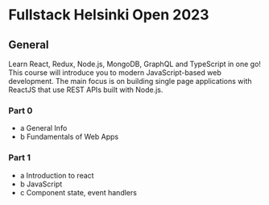 # Fullstack Helsinki Open 2023

## General

Learn React, Redux, Node.js, MongoDB, GraphQL and TypeScript in one go! This course will introduce you to modern JavaScript-based web development. The main focus is on building single page applications with ReactJS that use REST APIs built with Node.js.

### Part 0

- a General Info
- b Fundamentals of Web Apps

### Part 1

- a Introduction to react
- b JavaScript
- c Component state, event handlers
